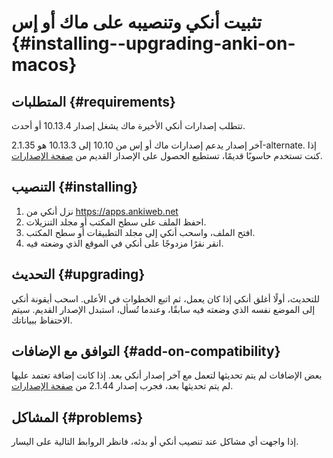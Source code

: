 # تثبيت أنكي وتنصيبه على ماك أو إس {#installing--upgrading-anki-on-macos}

<!-- toc -->

## المتطلبات {#requirements}

تتطلب إصدارات أنكي الأخيرة ماك يشغل إصدار 10.13.4 أو أحدث.

آخر إصدار يدعم إصدارات ماك أو إس من 10.10 إلى 10.13.3 هو 2.1.35-alternate.
إذا كنت تستخدم حاسوبًا قديمًا، تستطيع الحصول على الإصدار القديم من
[صفحة الإصدارات](https://github.com/ankitects/anki/releases).

## التنصيب {#installing}

1. نزل أنكي من <https://apps.ankiweb.net>
2. احفظ الملف على سطح المكتب أو مجلد التنزيلات.
3. افتح الملف، واسحب أنكي إلى مجلد التطبيقات أو سطح المكتب.
4. انقر نقرًا مزدوجًا على أنكي في الموقع الذي وضعته فيه.

## التحديث {#upgrading}

للتحديث، أولًا أغلق أنكي إذا كان يعمل، ثم اتبع الخطوات في الأعلى. اسحب أيقونة أنكي
إلى الموضع نفسه الذي وضعته فيه سابقًا، وعندما تُسأل، استبدل الإصدار القديم.
سيتم الاحتفاظ ببياناتك.

## التوافق مع الإضافات {#add-on-compatibility}

بعض الإضافات لم يتم تحديثها لتعمل مع آخر إصدار أنكي بعد. إذا كانت إضافة تعتمد عليها
لم يتم تحديثها بعد، فجرب إصدار 2.1.44 من [صفحة الإصدارات](https://github.com/ankitects/anki/releases).

## المشاكل {#problems}

إذا واجهت أي مشاكل عند تنصيب أنكي أو بدئه، فانظر الروابط التالية على اليسار.
